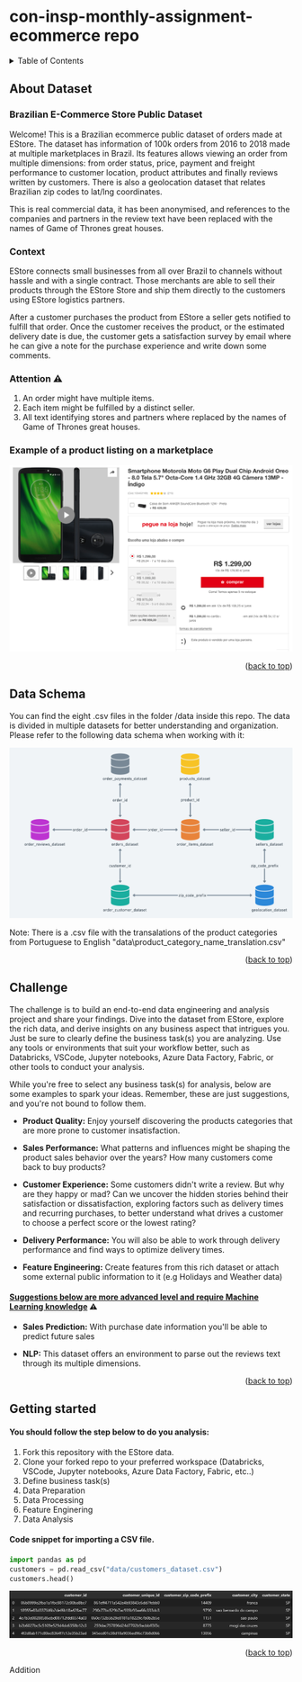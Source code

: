# con-insp-monthly-assignment-ecommerce repo

<a name="readme-top"></a>

<!-- TABLE OF CONTENTS -->
<details>
  <summary>Table of Contents</summary>
  <ol>
    <li><a href="#about-dataset">About Dataset</a></li>
    <li><a href="#data-schema">Data Schema</a></li>
    <li><a href="#challenge">Challenge</a></li>
    <li><a href="#getting-started">Getting Started</a></li>
  </ol>
</details>

<!-- ABOUT DATASET -->
## About Dataset

### Brazilian E-Commerce Store Public Dataset 
Welcome! This is a Brazilian ecommerce public dataset of orders made at EStore. The dataset has information of 100k orders from 2016 to 2018 made at multiple marketplaces in Brazil. Its features allows viewing an order from multiple dimensions: from order status, price, payment and freight performance to customer location, product attributes and finally reviews written by customers. There is also a geolocation dataset that relates Brazilian zip codes to lat/lng coordinates.

This is real commercial data, it has been anonymised, and references to the companies and partners in the review text have been replaced with the names of Game of Thrones great houses.

### Context
EStore connects small businesses from all over Brazil to channels without hassle and with a single contract. Those merchants are able to sell their products through the EStore Store and ship them directly to the customers using EStore logistics partners. 

After a customer purchases the product from EStore a seller gets notified to fulfill that order. Once the customer receives the product, or the estimated delivery date is due, the customer gets a satisfaction survey by email where he can give a note for the purchase experience and write down some comments.

### Attention ⚠️
1. An order might have multiple items.
2. Each item might be fulfilled by a distinct seller.
3. All text identifying stores and partners where replaced by the names of Game of Thrones great houses.

### Example of a product listing on a marketplace
![Product_Example](images/product_example.png)

<p align="right">(<a href="#readme-top">back to top</a>)</p>

<!-- Data Schema -->
## Data Schema
You can find the eight .csv files in the folder /data inside this repo. The data is divided in multiple datasets for better understanding and organization. Please refer to the following data schema when working with it:

![DB_Schema](images/db_schema.png)

Note: There is a .csv file with the transalations of the product categories from Portuguese to English "data\product_category_name_translation.csv"

<p align="right">(<a href="#readme-top">back to top</a>)</p>

<!-- CHALLENGE -->
## Challenge 
The challenge is to build an end-to-end data engineering and analysis project and share your findings. Dive into the dataset from EStore, explore the rich data, and derive insights on any business aspect that intrigues you. Just be sure to clearly define the business task(s) you are analyzing. Use any tools or environments that suit your workflow better, such as Databricks, VSCode, Jupyter notebooks, Azure Data Factory, Fabric, or other tools to conduct your analysis.

While you're free to select any business task(s) for analysis, below are some examples to spark your ideas. Remember, these are just suggestions, and you're not bound to follow them. 

- <b>Product Quality:</b>
Enjoy yourself discovering the products categories that are more prone to customer insatisfaction.

- <b>Sales Performance:</b> What patterns and influences might be shaping the product sales behavior over the years? How many customers come back to buy products?

- <b>Customer Experience:</b>
Some customers didn't write a review. But why are they happy or mad? Can we uncover the hidden stories behind their satisfaction or dissatisfaction, exploring factors such as delivery times and recurring purchases, to better understand what drives a customer to choose a perfect score or the lowest rating?

- <b>Delivery Performance:</b>
You will also be able to work through delivery performance and find ways to optimize delivery times.

- <b>Feature Engineering:</b>
Create features from this rich dataset or attach some external public information to it (e.g Holidays and Weather data)

#### <u>Suggestions below are more advanced level and require Machine Learning knowledge</u> ⚠️

- <b>Sales Prediction:</b>
With purchase date information you'll be able to predict future sales

- <b>NLP:</b>
This dataset offers an environment to parse out the reviews text through its multiple dimensions.

<p align="right">(<a href="#readme-top">back to top</a>)</p>

<!-- GETTING STARTED -->
## Getting started

#### You should follow the step below to do you analysis:

1. Fork this repository with the EStore data.
2. Clone your forked repo to your preferred workspace (Databricks, VSCode, Jupyter notebooks, Azure Data Factory, Fabric, etc..)
3. Define business task(s)
4. Data Preparation
5. Data Processing
6. Feature Enginering
7. Data Analysis

#### Code snippet for importing a CSV file.
```py
import pandas as pd 
customers = pd.read_csv("data/customers_dataset.csv")
customers.head()
```
![Product_Example](images/df_screenshot.png)

<p align="right">(<a href="#readme-top">back to top</a>)</p>

Addition


